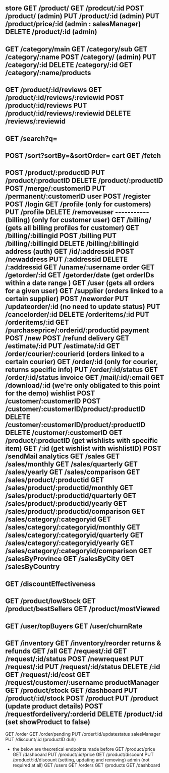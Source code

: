 store
  GET /product/
  GET /prodcut/:id
  POST /product/ (admin)
  PUT /product/:id (admin)
  PUT /product/price/:id (admin : salesManager)
  DELETE /product/:id (admin)
  ----------
  GET /category/main
  GET /category/sub
  GET /category/:name
  POST /category/ (admin)
  PUT /category/:id
  DELETE /category/:id
  GET /category/:name/products
  -----------
  GET /product/:id/reviews
  GET /product/:id/reviews/:reviewid
  POST /product/:id/reviews
  PUT /product/:id/reviews/:reviewid
  DELETE /reviews/:reviewid
  -----
  GET /search?q=
  -----
  POST /sort?sortBy=&sortOrder=
cart
  GET /fetch
  -----------
  POST /product/:productID
  PUT /product/:productID
  DELETE /product/:productID
  POST /merge/:customerID
  PUT /permanent/:customerID
user
  POST /register
  POST /login 
  GET /profile (only for customers)
  PUT /profile
  DELETE /removeuser
  ----------- (billing) (only for customer user)
  GET /billing/ (gets all billing profiles for customer)
  GET /billing/:billingid
  POST /billing
  PUT /billing/:billingid
  DELETE /billing/:billingid
address (auth)
  GET /id/:addressid
  POST /newaddress
  PUT /:addressid
  DELETE /:addressid
  GET /uname/:username
order
  GET /getorder/:id
  GET /getorder/date (get orderIDs within a date range )
  GET /user (gets all orders for a given user)
  GET /supplier (orders linked to a certain supplier)
  POST /neworder
  PUT /updateorder/:id (no need to update status)
  PUT /cancelorder/:id
  DELETE /orderitems/:id
  PUT /orderitems/:id
  GET /purchaseprice/:orderid/:productid
payment
  POST /new
  POST /refund
delivery
  GET /estimate/:id
  PUT /estimate/:id
  GET /order/courier/:courierid (orders linked to a certain courier)
  GET /order/:id (only for courier, returns specific info)
  PUT /order/:id/status
  GET /order/:id/status
invoice
  GET /mail/:id/:email
  GET /download/:id
(we're only obligated to this point for the demo)
wishlist
  POST /customer/:customerID
  POST /customer/:customerID/product/:productID
  DELETE /customer/:customerID/product/:productID
  DELETE /customer/:customerID
  GET /product/:productID (get wishlists with specific item)
  GET /:id (get wishlist with wishlistID)
  POST /sendMail
analytics
  GET /sales
  GET /sales/monthly
  GET /sales/quarterly
  GET /sales/yearly
  GET /sales/comparison
  GET /sales/product/:productid
  GET /sales/product/:productid/monthly
  GET /sales/product/:productid/quarterly
  GET /sales/product/:productid/yearly
  GET /sales/product/:productid/comparison
  GET /sales/category/:categoryid
  GET /sales/category/:categoryid/monthly
  GET /sales/category/:categoryid/quarterly
  GET /sales/category/:categoryid/yearly
  GET /sales/category/:categoryid/comparison
  GET /salesByProvince
  GET /salesByCity
  GET /salesByCountry
  -----------
  GET /discountEffectiveness
  -----------
  GET /product/lowStock
  GET /product/bestSellers
  GET /product/mostViewed
  -----------
  GET /user/topBuyers
  GET /user/churnRate
  -----------
  GET /inventory
  GET /inventory/reorder
returns & refunds
  GET /all
  GET /request/:id
  GET /request/:id/status
  POST /newrequest
  PUT /request/:id
  PUT /request/:id/status
  DELETE /:id
  GET /request/:id/cost
  GET /request/customer/:username
productManager
  GET /product/stock
  GET /dashboard
  PUT /product/:id/stock
  POST /product
  PUT /product (update product details)
  POST /requestfordelivery/:orderid
  DELETE /product/:id (set showProduct to false)
  -----------
  GET /order
  GET /order/pending
  PUT /order/:id/updatestatus
salesManager
  PUT /discount/:id (productID duh)

  * the below are theoretical endpoints made before
  GET /product/price
  GET /dashboard
  PUT /product/:id/price
  GET /product/discount
  PUT /product/:id/discount (setting, updating and removing)
admin (not required at all)
  GET /users
  GET /orders
  GET /products
  GET /dashboard

  
  
